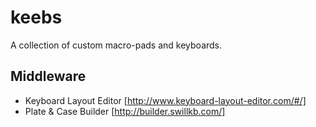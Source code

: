 # keebs
A collection of custom macro-pads and keyboards. 

## Middleware
  - Keyboard Layout Editor [http://www.keyboard-layout-editor.com/#/]
  - Plate & Case Builder [http://builder.swillkb.com/] 
